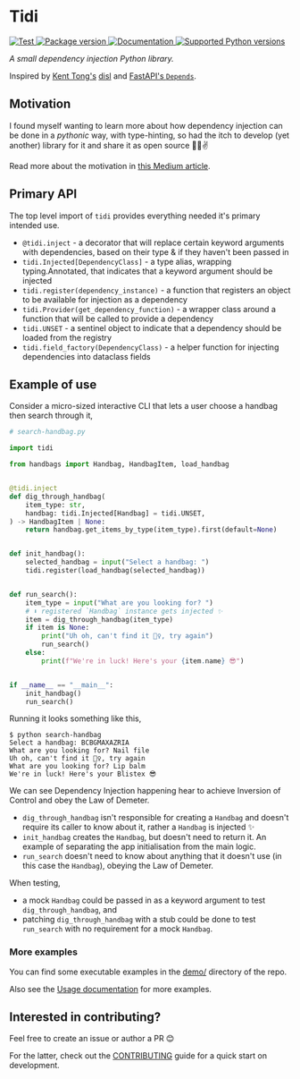# Tidi

<p>
<a href="https://github.com/pattersam/tidi/actions?query=workflow%3ATest+event%3Apush+branch%3Amain" target="_blank">
    <img src="https://github.com/pattersam/tidi/workflows/Test/badge.svg?event=push&branch=main" alt="Test">
</a>
<a href="https://pypi.org/project/tidi" target="_blank">
    <img src="https://img.shields.io/pypi/v/tidi" alt="Package version">
</a>
<a href="https://pattersam.github.io/tidi/" target="_blank">
    <img src="https://img.shields.io/badge/docs-mkdocs-blue" alt="Documentation">
</a>
<a href="https://pypi.org/project/tidi" target="_blank">
    <img src="https://img.shields.io/pypi/pyversions/tidi.svg?" alt="Supported Python versions">
</a>
</p>

_A small dependency injection Python library._

Inspired by [Kent Tong's](https://github.com/freemant2000)
[disl](https://github.com/freemant2000/disl/tree/main) and
[FastAPI's `Depends`](https://fastapi.tiangolo.com/tutorial/dependencies/).

## Motivation

I found myself wanting to learn more about how dependency injection can be done
in a _pythonic_ way, with type-hinting, so had the itch to develop (yet another)
library for it and share it as open source 🧑‍💻✌️

Read more about the motivation in [this Medium article](https://medium.com/@pattersam/introducing-tidi-a-small-dependency-injection-python-library-c6fd17a26ab).

## Primary API

The top level import of `tidi` provides everything needed it's primary intended
use.

- `@tidi.inject` - a decorator that will replace certain keyword arguments
  with dependencies, based on their type & if they haven't been passed in
- `tidi.Injected[DependencyClass]` - a type alias, wrapping typing.Annotated,
  that indicates that a keyword argument should be injected
- `tidi.register(dependency_instance)` - a function that registers an object to
  be available for injection as a dependency
- `tidi.Provider(get_dependency_function)` - a wrapper class around a function
  that will be called to provide a dependency
- `tidi.UNSET` - a sentinel object to indicate that a dependency should be
  loaded from the registry
- `tidi.field_factory(DependencyClass)` - a helper function for injecting
  dependencies into dataclass fields

## Example of use

Consider a micro-sized interactive CLI that lets a user choose a handbag then
search through it,

``` py
# search-handbag.py

import tidi

from handbags import Handbag, HandbagItem, load_handbag


@tidi.inject
def dig_through_handbag(
    item_type: str,
    handbag: tidi.Injected[Handbag] = tidi.UNSET,
) -> HandbagItem | None:
    return handbag.get_items_by_type(item_type).first(default=None)


def init_handbag():
    selected_handbag = input("Select a handbag: ")
    tidi.register(load_handbag(selected_handbag))


def run_search():
    item_type = input("What are you looking for? ")
    # ⬇️ registered `Handbag` instance gets injected ✨
    item = dig_through_handbag(item_type)
    if item is None:
        print("Uh oh, can't find it 🤷‍♀️, try again")
        run_search()
    else:
        print(f"We're in luck! Here's your {item.name} 😎")


if __name__ == "__main__":
    init_handbag()
    run_search()
```

Running it looks something like this,

```
$ python search-handbag
Select a handbag: BCBGMAXAZRIA
What are you looking for? Nail file
Uh oh, can't find it 🤷‍♀️, try again
What are you looking for? Lip balm
We're in luck! Here's your Blistex 😎
```

We can see Dependency Injection happening hear to achieve Inversion of Control
and obey the Law of Demeter.

* `dig_through_handbag` isn't responsible for creating a `Handbag` and doesn't
  require its caller to know about it, rather a `Handbag` is injected ✨
* `init_handbag` creates the `Handbag`, but doesn't need to return it. An
  example of separating the app initialisation from the main logic.
* `run_search` doesn't need to know about anything that it doesn't use (in this
  case the `Handbag`), obeying the Law of Demeter.

When testing,

* a mock `Handbag` could be passed in as a keyword argument to test
  `dig_through_handbag`, and
* patching `dig_through_handbag` with a stub could be done to test `run_search`
  with no requirement for a mock `Handbag`.

### More examples

You can find some executable examples in the [demo/](https://github.com/pattersam/tidi/tree/main/demo)
directory of the repo.

Also see the [Usage documentation](https://pattersam.github.io/tidi/usage/) for
more examples.

## Interested in contributing?

Feel free to create an issue or author a PR 😊

For the latter, check out the [CONTRIBUTING](CONTRIBUTING.md) guide for a quick
start on development.
